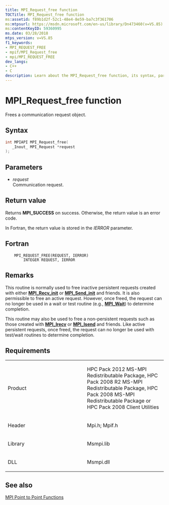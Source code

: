 ```yaml
---
title: MPI_Request_free function
TOCTitle: MPI_Request_free function
ms:assetid: f89b1d2f-52c1-48e4-8e59-ba7c3f361706
ms:mtpsurl: https://msdn.microsoft.com/en-us/library/Dn473460(v=VS.85)
ms:contentKeyID: 59360995
ms.date: 03/28/2018
mtps_version: v=VS.85
f1_keywords:
- MPI_REQUEST_FREE
- mpif/MPI_Request_free
- mpi/MPI_REQUEST_FREE
dev_langs:
- C++
- C
description: Learn about the MPI_Request_free function, its syntax, parameters, and usage in freeing communication requests in MPI. Perfect for HPC Pack users.
---
```


# MPI\_Request\_free function

Frees a communication request object.

## Syntax

``` c++
int MPIAPI MPI_Request_free(
   _Inout_ MPI_Request *request
);
```

## Parameters

  - *request*  
    Communication request.

## Return value

Returns **MPI\_SUCCESS** on success. Otherwise, the return value is an error code.

In Fortran, the return value is stored in the *IERROR* parameter.

## Fortran

``` FORTRAN
    MPI_REQUEST_FREE(REQUEST, IERROR)
        INTEGER REQUEST, IERROR
```

## Remarks

This routine is normally used to free inactive persistent requests created with either [**MPI\_Recv\_init**](mpi-recv-init-function.md) or [**MPI\_Send\_init**](mpi-send-init-function.md) and friends.  It is also permissible to free an active request.  However, once freed, the request can no longer be used in a wait or test routine (e.g., [**MPI\_Wait**](mpi-wait-function.md)) to determine completion.

This routine may also be used to free a non-persistent requests such as those created with [**MPI\_Irecv**](mpi-irecv-function.md) or [**MPI\_Isend**](mpi-isend-function.md) and friends.  Like active persistent requests, once freed, the request can no longer be used with test/wait routines to determine completion.

## Requirements

<table>
<colgroup>
<col style="width: 50%" />
<col style="width: 50%" />
</colgroup>
<tbody>
<tr class="odd">
<td><p>Product</p></td>
<td><p>HPC Pack 2012 MS-MPI Redistributable Package, HPC Pack 2008 R2 MS-MPI Redistributable Package, HPC Pack 2008 MS-MPI Redistributable Package or HPC Pack 2008 Client Utilities</p></td>
</tr>
<tr class="even">
<td><p>Header</p></td>
<td>Mpi.h;
Mpif.h</td>
</tr>
<tr class="odd">
<td><p>Library</p></td>
<td>Msmpi.lib</td>
</tr>
<tr class="even">
<td><p>DLL</p></td>
<td>Msmpi.dll</td>
</tr>
</tbody>
</table>


## See also

[MPI Point to Point Functions](mpi-point-to-point-functions.md)

